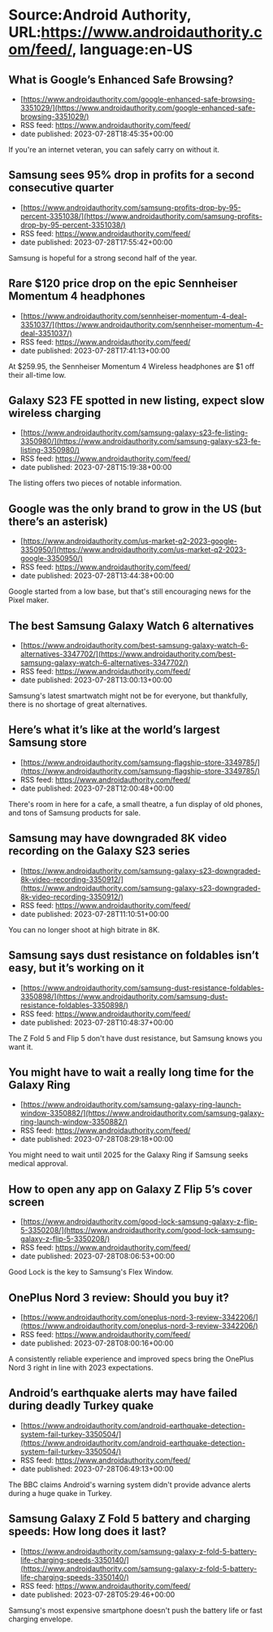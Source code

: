 # Source:Android Authority, URL:https://www.androidauthority.com/feed/, language:en-US

## What is Google’s Enhanced Safe Browsing?
 - [https://www.androidauthority.com/google-enhanced-safe-browsing-3351029/](https://www.androidauthority.com/google-enhanced-safe-browsing-3351029/)
 - RSS feed: https://www.androidauthority.com/feed/
 - date published: 2023-07-28T18:45:35+00:00

If you're an internet veteran, you can safely carry on without it.

## Samsung sees 95% drop in profits for a second consecutive quarter
 - [https://www.androidauthority.com/samsung-profits-drop-by-95-percent-3351038/](https://www.androidauthority.com/samsung-profits-drop-by-95-percent-3351038/)
 - RSS feed: https://www.androidauthority.com/feed/
 - date published: 2023-07-28T17:55:42+00:00

Samsung is hopeful for a strong second half of the year.

## Rare $120 price drop on the epic Sennheiser Momentum 4 headphones
 - [https://www.androidauthority.com/sennheiser-momentum-4-deal-3351037/](https://www.androidauthority.com/sennheiser-momentum-4-deal-3351037/)
 - RSS feed: https://www.androidauthority.com/feed/
 - date published: 2023-07-28T17:41:13+00:00

At $259.95, the Sennheiser Momentum 4 Wireless headphones are $1 off their all-time low.

## Galaxy S23 FE spotted in new listing, expect slow wireless charging
 - [https://www.androidauthority.com/samsung-galaxy-s23-fe-listing-3350980/](https://www.androidauthority.com/samsung-galaxy-s23-fe-listing-3350980/)
 - RSS feed: https://www.androidauthority.com/feed/
 - date published: 2023-07-28T15:19:38+00:00

The listing offers two pieces of notable information.

## Google was the only brand to grow in the US (but there’s an asterisk)
 - [https://www.androidauthority.com/us-market-q2-2023-google-3350950/](https://www.androidauthority.com/us-market-q2-2023-google-3350950/)
 - RSS feed: https://www.androidauthority.com/feed/
 - date published: 2023-07-28T13:44:38+00:00

Google started from a low base, but that's still encouraging news for the Pixel maker.

## The best Samsung Galaxy Watch 6 alternatives
 - [https://www.androidauthority.com/best-samsung-galaxy-watch-6-alternatives-3347702/](https://www.androidauthority.com/best-samsung-galaxy-watch-6-alternatives-3347702/)
 - RSS feed: https://www.androidauthority.com/feed/
 - date published: 2023-07-28T13:00:13+00:00

Samsung's latest smartwatch might not be for everyone, but thankfully, there is no shortage of great alternatives.

## Here’s what it’s like at the world’s largest Samsung store
 - [https://www.androidauthority.com/samsung-flagship-store-3349785/](https://www.androidauthority.com/samsung-flagship-store-3349785/)
 - RSS feed: https://www.androidauthority.com/feed/
 - date published: 2023-07-28T12:00:48+00:00

There's room in here for a cafe, a small theatre, a fun display of old phones, and tons of Samsung products for sale.

## Samsung may have downgraded 8K video recording on the Galaxy S23 series
 - [https://www.androidauthority.com/samsung-galaxy-s23-downgraded-8k-video-recording-3350912/](https://www.androidauthority.com/samsung-galaxy-s23-downgraded-8k-video-recording-3350912/)
 - RSS feed: https://www.androidauthority.com/feed/
 - date published: 2023-07-28T11:10:51+00:00

You can no longer shoot at high bitrate in 8K.

## Samsung says dust resistance on foldables isn’t easy, but it’s working on it
 - [https://www.androidauthority.com/samsung-dust-resistance-foldables-3350898/](https://www.androidauthority.com/samsung-dust-resistance-foldables-3350898/)
 - RSS feed: https://www.androidauthority.com/feed/
 - date published: 2023-07-28T10:48:37+00:00

The Z Fold 5 and Flip 5 don't have dust resistance, but Samsung knows you want it.

## You might have to wait a really long time for the Galaxy Ring
 - [https://www.androidauthority.com/samsung-galaxy-ring-launch-window-3350882/](https://www.androidauthority.com/samsung-galaxy-ring-launch-window-3350882/)
 - RSS feed: https://www.androidauthority.com/feed/
 - date published: 2023-07-28T08:29:18+00:00

You might need to wait until 2025 for the Galaxy Ring if Samsung seeks medical approval.

## How to open any app on Galaxy Z Flip 5’s cover screen
 - [https://www.androidauthority.com/good-lock-samsung-galaxy-z-flip-5-3350208/](https://www.androidauthority.com/good-lock-samsung-galaxy-z-flip-5-3350208/)
 - RSS feed: https://www.androidauthority.com/feed/
 - date published: 2023-07-28T08:06:53+00:00

Good Lock is the key to Samsung's Flex Window.

## OnePlus Nord 3 review: Should you buy it?
 - [https://www.androidauthority.com/oneplus-nord-3-review-3342206/](https://www.androidauthority.com/oneplus-nord-3-review-3342206/)
 - RSS feed: https://www.androidauthority.com/feed/
 - date published: 2023-07-28T08:00:16+00:00

A consistently reliable experience and improved specs bring the OnePlus Nord 3 right in line with 2023 expectations.

## Android’s earthquake alerts may have failed during deadly Turkey quake
 - [https://www.androidauthority.com/android-earthquake-detection-system-fail-turkey-3350504/](https://www.androidauthority.com/android-earthquake-detection-system-fail-turkey-3350504/)
 - RSS feed: https://www.androidauthority.com/feed/
 - date published: 2023-07-28T06:49:13+00:00

The BBC claims Android's warning system didn't provide advance alerts during a huge quake in Turkey.

## Samsung Galaxy Z Fold 5 battery and charging speeds: How long does it last?
 - [https://www.androidauthority.com/samsung-galaxy-z-fold-5-battery-life-charging-speeds-3350140/](https://www.androidauthority.com/samsung-galaxy-z-fold-5-battery-life-charging-speeds-3350140/)
 - RSS feed: https://www.androidauthority.com/feed/
 - date published: 2023-07-28T05:29:46+00:00

Samsung's most expensive smartphone doesn't push the battery life or fast charging envelope.


